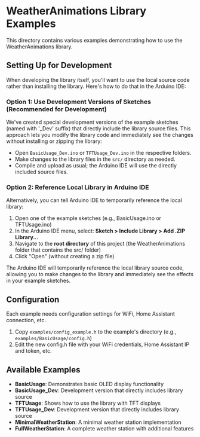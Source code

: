 # WeatherAnimations Library Examples

This directory contains various examples demonstrating how to use the WeatherAnimations library.

## Setting Up for Development

When developing the library itself, you'll want to use the local source code rather than installing the library. Here's how to do that in the Arduino IDE:

### Option 1: Use Development Versions of Sketches (Recommended for Development)

We've created special development versions of the example sketches (named with '_Dev' suffix) that directly include the library source files. This approach lets you modify the library code and immediately see the changes without installing or zipping the library:

- Open `BasicUsage_Dev.ino` or `TFTUsage_Dev.ino` in the respective folders.
- Make changes to the library files in the `src/` directory as needed.
- Compile and upload as usual; the Arduino IDE will use the directly included source files.

### Option 2: Reference Local Library in Arduino IDE

Alternatively, you can tell Arduino IDE to temporarily reference the local library:

1. Open one of the example sketches (e.g., BasicUsage.ino or TFTUsage.ino)
2. In the Arduino IDE menu, select: **Sketch > Include Library > Add .ZIP Library...**
3. Navigate to the **root directory** of this project (the WeatherAnimations folder that contains the src/ folder)
4. Click "Open" (without creating a zip file)

The Arduino IDE will temporarily reference the local library source code, allowing you to make changes to the library and immediately see the effects in your example sketches.

## Configuration

Each example needs configuration settings for WiFi, Home Assistant connection, etc.

1. Copy `examples/config_example.h` to the example's directory (e.g., `examples/BasicUsage/config.h`)
2. Edit the new config.h file with your WiFi credentials, Home Assistant IP and token, etc.

## Available Examples

- **BasicUsage**: Demonstrates basic OLED display functionality
- **BasicUsage_Dev**: Development version that directly includes library source
- **TFTUsage**: Shows how to use the library with TFT displays
- **TFTUsage_Dev**: Development version that directly includes library source
- **MinimalWeatherStation**: A minimal weather station implementation
- **FullWeatherStation**: A complete weather station with additional features 